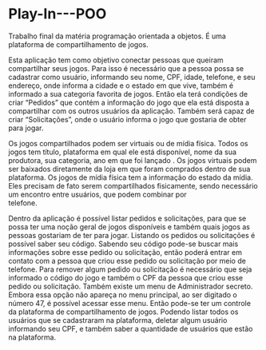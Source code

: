 # Play-In---POO
Trabalho final da matéria programação orientada a objetos. É uma plataforma de compartilhamento de jogos.

Esta aplicação tem como objetivo conectar
pessoas que queiram compartilhar seus jogos. Para isso é necessário que a pessoa
possa se cadastrar como usuário, informando seu nome, CPF, idade, telefone, e seu
endereço, onde informa a cidade e o estado em que vive, também é informado a sua
categoria favorita de jogos.
Então ela terá condições de criar “Pedidos” que contém a informação do jogo que
ela está disposta a compartilhar com os outros usuários da aplicação. Também será
capaz de criar “Solicitações”, onde o usuário informa o jogo que gostaria de obter
para jogar.

Os jogos compartilhados podem ser virtuais ou de mídia física. Todos os jogos tem
título, plataforma em qual ele está disponível, nome da sua produtora, sua categoria,
ano em que foi lançado . Os jogos virtuais podem ser baixados diretamente da loja
em que foram comprados dentro de sua plataforma. Os jogos de mídia física tem a
informação do estado da mídia. Eles precisam de fato serem compartilhados
fisicamente, sendo necessário um encontro entre usuários, que podem combinar por                                   
telefone.

Dentro da aplicação é possível listar pedidos e solicitações, para que se possa ter
uma noção geral de jogos disponíveis e também quais jogos as pessoas gostariam
de ter para jogar. Listando os pedidos ou solicitações é possível saber seu código.
Sabendo seu código pode-se buscar mais informações sobre esse pedido ou
solicitação, então poderá entrar em contato com a pessoa que criou esse pedido ou
solicitação por meio de telefone.
Para remover algum pedido ou solicitação é necessário que seja informado o código
do jogo e também o CPF da pessoa que criou esse pedido ou solicitação.
Também existe um menu de Administrador secreto. Embora essa opção não
apareça no menu principal, ao ser digitado o número 47, é possível acessar esse
menu. Então pode-se ter um controle da plataforma de compartilhamento de jogos.
Podendo listar todos os usuários que se cadastraram na plataforma, deletar algum
usuário informando seu CPF, e também saber a quantidade de usuários que estão
na plataforma.

